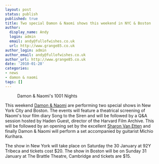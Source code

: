 ```yaml
---
layout: post
status: publish
published: true
title: Two special Damon & Naomi shows this weekend in NYC & Boston
author:
  display_name: Andy
  login: admin
  email: andy@fullofwishes.co.uk
  url: http://www.grange85.co.uk
author_login: admin
author_email: andy@fullofwishes.co.uk
author_url: http://www.grange85.co.uk
date: '2010-01-28'
categories:
- news
- damon & naomi
tags: []
---
```

<p><figure class="caption alignright"><figcaption class="caption-text">Damon & Naomi&#039;s 1001 Nights</figcaption></figure>
<p>This weekend <a href="http://www.damonandnaomi.com/">Damon & Naomi</a> are performing two special shows in New York City and Boston. The events will feature a theatrical screening of Naomi's tour film diary Song to the Siren and will be followed by a Q&A session hosted by Haden Guest, director of the Harvard Film Archive. This will be followed by an opening set by the excellent <a href="http://www.sharonvanetten.com/">Sharon Van Etten</a> and finally Damon & Naomi will perform a set accompanied by guitarist Michio Kurihara.</p>
<p>The show in New York will take place on <span class="removed_link" title="http://www.92y.org/shop/92Tri_series_detail.asp?category=92Tri+92YTribeca+Music888&productid=T-MM5FT94">Saturday the 30 January at 92Y Tribeca</span> and tickets cost $20. The show in Boston will be on <span class="removed_link" title="http://www.worldmusic.org/concerts_event_indiv.php?p_seq=808">Sunday 31 January at The Brattle Theatre, Cambridge</span> and tickets are $15.</p>
